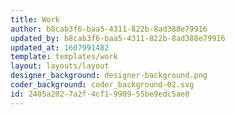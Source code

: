```yaml
---
title: Work
author: b8cab3f6-baa5-4311-822b-8ad388e79916
updated_by: b8cab3f6-baa5-4311-822b-8ad388e79916
updated_at: 1607991482
template: templates/work
layout: layouts/layout
designer_background: designer-background.png
coder_background: coder_background-02.svg
id: 2405a202-7a2f-4cf1-9909-55be9edc5ae8
---
```

